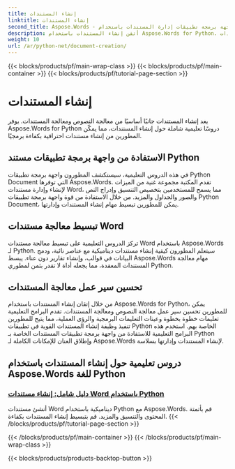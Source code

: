 ```yaml
---
title: إنشاء المستندات
linktitle: إنشاء المستندات
second_title: Aspose.Words - واجهة برمجة تطبيقات إدارة المستندات باستخدام Python
description: أتقن إنشاء المستندات باستخدام Aspose.Words for Python. أنشئ مستندات ديناميكية، وقم بتخصيص التنسيق، وتبسيط معالجة مستندات Word.
weight: 10
url: /ar/python-net/document-creation/
---
```


{{< blocks/products/pf/main-wrap-class >}}
{{< blocks/products/pf/main-container >}}
{{< blocks/products/pf/tutorial-page-section >}}

# إنشاء المستندات


يعد إنشاء المستندات جانبًا أساسيًا من معالجة النصوص ومعالجة المستندات. يوفر Aspose.Words for Python دروسًا تعليمية شاملة حول إنشاء المستندات، مما يمكّن المطورين من إنشاء مستندات احترافية بكفاءة برمجيًا.

## الاستفادة من واجهة برمجة تطبيقات مستند Python

في هذه الدروس التعليمية، سيستكشف المطورون واجهة برمجة تطبيقات Python Document التي توفرها Aspose.Words. تقدم المكتبة مجموعة غنية من الميزات لإنشاء وإدارة مستندات Word، مما يسمح للمستخدمين بتخصيص التنسيق وإدراج النص والصور والجداول والمزيد. من خلال الاستفادة من قوة واجهة برمجة تطبيقات Python Document، يمكن للمطورين تبسيط مهام إنشاء المستندات وإدارتها.

## تبسيط معالجة مستندات Word

تركز الدروس التعليمية على تبسيط معالجة مستندات Word باستخدام Aspose.Words لـ Python. سيتعلم المطورون كيفية إنشاء مستندات ديناميكية مع عناصر نائبة، ودمج البيانات في قوالب، وإنشاء تقارير دون عناء. يبسط Aspose.Words مهام معالجة المستندات المعقدة، مما يجعله أداة لا تقدر بثمن لمطوري Python.

## تحسين سير عمل معالجة المستندات

من خلال إتقان إنشاء المستندات باستخدام Aspose.Words for Python، يمكن للمطورين تحسين سير عمل معالجة النصوص ومعالجة المستندات. تقدم البرامج التعليمية تعليمات خطوة بخطوة وعينات التعليمات البرمجية والرؤى العملية، مما يتيح للمطورين تنفيذ وظيفة إنشاء المستندات القوية في تطبيقات Python الخاصة بهم. استخدم هذه البرامج التعليمية للاستفادة من واجهة برمجة تطبيقات المستندات الخاصة بـ Python وإطلاق العنان للإمكانات الكاملة لـ Aspose.Words لإنشاء المستندات وإدارتها بسلاسة.

## دروس تعليمية حول إنشاء المستندات باستخدام Aspose.Words للغة Python
### [دليل شامل: إنشاء مستندات Word باستخدام Python](./creating-word-documents-using-python/)
أنشئ مستندات Word ديناميكية باستخدام Python مع Aspose.Words. قم بأتمتة المحتوى والتنسيق والمزيد. قم بتبسيط إنشاء المستندات بكفاءة.
{{< /blocks/products/pf/tutorial-page-section >}}

{{< /blocks/products/pf/main-container >}}
{{< /blocks/products/pf/main-wrap-class >}}

{{< blocks/products/products-backtop-button >}}
